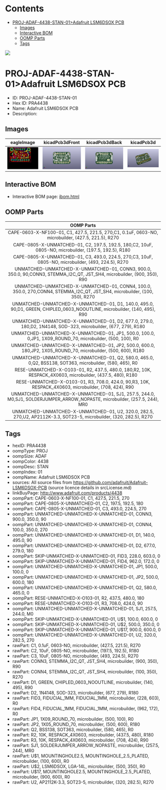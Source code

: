 



Contents
========

* [PROJ-ADAF-4438-STAN-01>Adafruit LSM6DSOX PCB](#proj-adaf-4438-stan-01adafruit-lsm6dsox-pcb)
	* [Images](#images)
	* [Interactive BOM](#interactive-bom)
	* [OOMP Parts](#oomp-parts)
	* [Tags](#tags)
  
![][im]
# PROJ-ADAF-4438-STAN-01>Adafruit LSM6DSOX PCB

- ID: PROJ-ADAF-4438-STAN-01
- Hex ID: PRA4438
- Name: Adafruit LSM6DSOX PCB
- Description: 

## Images
  
  

|eagleImage|kicadPcb3dFront|kicadPcb3dBack|kicadPcb3d|
| :---: | :---: | :---: | :---: |
|[![eagleImage](eagleImage_140.png)](eagleImage_600.png)|[![kicadPcb3dFront](kicadPcb3dFront_140.png)](kicadPcb3dFront_600.png)|[![kicadPcb3dBack](kicadPcb3dBack_140.png)](kicadPcb3dBack_600.png)|[![kicadPcb3d](kicadPcb3d_140.png)](kicadPcb3d_600.png)|

## Interactive BOM

- Interactive BOM page: [ibom.html](kicad/bom/ibom.html)

## OOMP Parts
  

|OOMP Parts|
| :---: |
|CAPE-0603-X-NF100-01, C1, 427.5, 221.5, 270,C1, 0.1uF, 0603-NO, microbuilder, (427.5, 221.5), R270|
|CAPE-0805-X-UNMATCHED-01, C2, 197.5, 192.5, 180,C2, 10uF, 0805-NO, microbuilder, (197.5, 192.5), R180|
|CAPE-0805-X-UNMATCHED-01, C3, 493.0, 224.5, 270,C3, 10uF, 0805-NO, microbuilder, (493, 224.5), R270|
|UNMATCHED-UNMATCHED-X-UNMATCHED-01, CONN3, 900.0, 350.0, 90,CONN3, STEMMA_I2C_QT, JST_SH4, microbuilder, (900, 350), R90|
|UNMATCHED-UNMATCHED-X-UNMATCHED-01, CONN4, 100.0, 350.0, 270,CONN4, STEMMA_I2C_QT, JST_SH4, microbuilder, (100, 350), R270|
|UNMATCHED-UNMATCHED-X-UNMATCHED-01, D1, 140.0, 495.0, 90,D1, GREEN, CHIPLED_0603_NOOUTLINE, microbuilder, (140, 495), R90|
|UNMATCHED-UNMATCHED-X-UNMATCHED-01, D2, 677.0, 279.0, 180,D2, 1N4148, SOD-323, microbuilder, (677, 279), R180|
|UNMATCHED-UNMATCHED-X-UNMATCHED-01, JP1, 500.0, 100.0, 0,JP1, 1X09_ROUND_70, microbuilder, (500, 100), R0|
|UNMATCHED-UNMATCHED-X-UNMATCHED-01, JP2, 500.0, 600.0, 180,JP2, 1X05_ROUND_70, microbuilder, (500, 600), R180|
|UNMATCHED-UNMATCHED-X-UNMATCHED-01, Q2, 580.0, 465.0, 0,Q2, BSS138, SOT363, microbuilder, (580, 465), R0|
|RESE-UNMATCHED-X-O103-01, R2, 437.5, 480.0, 180,R2, 10K, RESPACK_4X0603, microbuilder, (437.5, 480), R180|
|RESE-UNMATCHED-X-O103-01, R3, 708.0, 424.0, 90,R3, 10K, RESPACK_4X0603, microbuilder, (708, 424), R90|
|UNMATCHED-UNMATCHED-X-UNMATCHED-01, SJ1, 257.5, 244.0, M0,SJ1, SOLDERJUMPER_ARROW_NOPASTE, microbuilder, (257.5, 244), MR0|
|UNMATCHED-UNMATCHED-X-UNMATCHED-01, U2, 320.0, 282.5, 270,U2, AP2112K-3.3, SOT23-5, microbuilder, (320, 282.5), R270|

## Tags

- hexID: PRA4438
- oompType: PROJ
- oompSize: ADAF
- oompColor: 4438
- oompDesc: STAN
- oompIndex: 01
- oompName: Adafruit LSM6DSOX PCB
- sources: All source files from https://github.com/adafruit/Adafruit-LSM6DSOX-PCB (source licence details in srcLicense.md)
- linkBuyPage: http://www.adafruit.com/products/4438
- oompPart: CAPE-0603-X-NF100-01, C1, 427.5, 221.5, 270
- oompPart: CAPE-0805-X-UNMATCHED-01, C2, 197.5, 192.5, 180
- oompPart: CAPE-0805-X-UNMATCHED-01, C3, 493.0, 224.5, 270
- oompPart: UNMATCHED-UNMATCHED-X-UNMATCHED-01, CONN3, 900.0, 350.0, 90
- oompPart: UNMATCHED-UNMATCHED-X-UNMATCHED-01, CONN4, 100.0, 350.0, 270
- oompPart: UNMATCHED-UNMATCHED-X-UNMATCHED-01, D1, 140.0, 495.0, 90
- oompPart: UNMATCHED-UNMATCHED-X-UNMATCHED-01, D2, 677.0, 279.0, 180
- oompPart: SKIP-UNMATCHED-X-UNMATCHED-01, FID3, 228.0, 603.0, 0
- oompPart: SKIP-UNMATCHED-X-UNMATCHED-01, FID4, 962.0, 172.0, 0
- oompPart: UNMATCHED-UNMATCHED-X-UNMATCHED-01, JP1, 500.0, 100.0, 0
- oompPart: UNMATCHED-UNMATCHED-X-UNMATCHED-01, JP2, 500.0, 600.0, 180
- oompPart: UNMATCHED-UNMATCHED-X-UNMATCHED-01, Q2, 580.0, 465.0, 0
- oompPart: RESE-UNMATCHED-X-O103-01, R2, 437.5, 480.0, 180
- oompPart: RESE-UNMATCHED-X-O103-01, R3, 708.0, 424.0, 90
- oompPart: UNMATCHED-UNMATCHED-X-UNMATCHED-01, SJ1, 257.5, 244.0, M0
- oompPart: SKIP-UNMATCHED-X-UNMATCHED-01, U$1, 100.0, 600.0, 0
- oompPart: SKIP-UNMATCHED-X-UNMATCHED-01, U$2, 500.0, 350.0, 0
- oompPart: SKIP-UNMATCHED-X-UNMATCHED-01, U$17, 900.0, 600.0, 0
- oompPart: UNMATCHED-UNMATCHED-X-UNMATCHED-01, U2, 320.0, 282.5, 270
- rawPart: C1, 0.1uF, 0603-NO, microbuilder, (427.5, 221.5), R270
- rawPart: C2, 10uF, 0805-NO, microbuilder, (197.5, 192.5), R180
- rawPart: C3, 10uF, 0805-NO, microbuilder, (493, 224.5), R270
- rawPart: CONN3, STEMMA_I2C_QT, JST_SH4, microbuilder, (900, 350), R90
- rawPart: CONN4, STEMMA_I2C_QT, JST_SH4, microbuilder, (100, 350), R270
- rawPart: D1, GREEN, CHIPLED_0603_NOOUTLINE, microbuilder, (140, 495), R90
- rawPart: D2, 1N4148, SOD-323, microbuilder, (677, 279), R180
- rawPart: FID3, FIDUCIAL_1MM, FIDUCIAL_1MM, microbuilder, (228, 603), R0
- rawPart: FID4, FIDUCIAL_1MM, FIDUCIAL_1MM, microbuilder, (962, 172), R0
- rawPart: JP1, 1X09_ROUND_70, microbuilder, (500, 100), R0
- rawPart: JP2, 1X05_ROUND_70, microbuilder, (500, 600), R180
- rawPart: Q2, BSS138, SOT363, microbuilder, (580, 465), R0
- rawPart: R2, 10K, RESPACK_4X0603, microbuilder, (437.5, 480), R180
- rawPart: R3, 10K, RESPACK_4X0603, microbuilder, (708, 424), R90
- rawPart: SJ1, SOLDERJUMPER_ARROW_NOPASTE, microbuilder, (257.5, 244), MR0
- rawPart: U$1, MOUNTINGHOLE2.5, MOUNTINGHOLE_2.5_PLATED, microbuilder, (100, 600), R0
- rawPart: U$2, LSM6DSOX, LGA-14L, microbuilder, (500, 350), R0
- rawPart: U$17, MOUNTINGHOLE2.5, MOUNTINGHOLE_2.5_PLATED, microbuilder, (900, 600), R0
- rawPart: U2, AP2112K-3.3, SOT23-5, microbuilder, (320, 282.5), R270



[im]: kicadPcb3d_450.png
